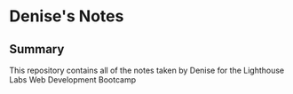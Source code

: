 # Denise's Notes
## Summary
This repository contains all of the notes taken by Denise for the Lighthouse Labs Web Development Bootcamp
